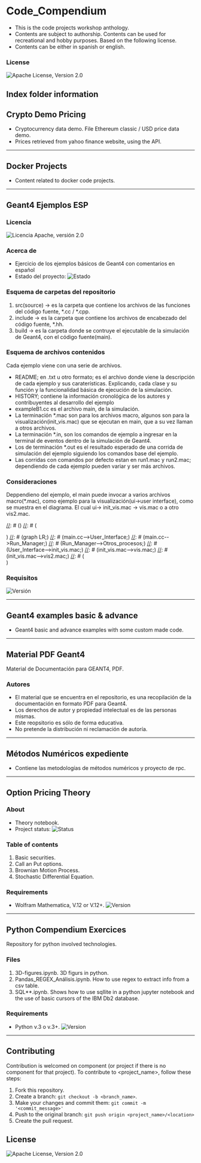 # Code_Compendium
* This is the code projects workshop anthology.
* Contents are subject to authorship. Contents can be used for recreational and hobby purposes. Based on the following license.
* Contents can be either in spanish or english.

### License
![Apache License, Version 2.0](https://img.shields.io/hexpm/l/plug?color=orange&label=License&style=flat-square)

## Index folder information

## Crypto Demo Pricing
* Cryptocurrency data demo. File Ethereum classic / USD price data demo.
* Prices retrieved from yahoo finance website, using the API. 
---

## Docker Projects
* Content related to docker code projects.
---

## Geant4 Ejemplos ESP <Repository Name>

### Licencia
![Licencia Apache, versión 2.0](https://img.shields.io/hexpm/l/plug?color=yellow&label=License&style=flat-square)
    
### Acerca de <Sinopsis>
* Ejercicio de los ejemplos básicos de Geant4 con comentarios en español <Resumen>
* Estado del proyecto: ![Estado](https://img.shields.io/badge/Estado-Informacional-orange) <Status>

### Esquema de carpetas del repositorio
1. src(source) -> es la carpeta que contiene los archivos de las funciones del código fuente, *.cc / *.cpp.
2. include -> es la carpeta que contiene los archivos de encabezado del código fuente, *.hh.
3. build -> es la carpeta donde se contruye el ejecutable de la simulación de Geant4, con el código fuente(main).

### Esquema de archivos contenidos 
Cada ejemplo viene con una serie de archivos. 
* README; en .txt u otro formato; es el archivo donde viene la descripción de cada ejemplo y sus caraterísticas. Explicando, cada clase y su función y la funcionalidad básica de ejecución de la simulación.
* HISTORY; contiene la información cronológica de los autores y contribuyentes al desarrollo del ejemplo
* exampleB1.cc es el archivo main, de la simulación.
* La terminación *.mac son para los archivos macro, algunos son para la visualización(init_vis.mac) que se ejecutan en main, que a su vez llaman a otros archivos. 
* La terminación *.in, son los comandos de ejemplo a ingresar en la terminal de eventos dentro de la simulación de Geant4.  
* Los de terminación *.out es el resultado esperado de una corrida de simulación del ejemplo siguiendo los comandos base del ejemplo.
* Las corridas con comandos por defecto estan en run1.mac y run2.mac; dependiendo de cada ejemplo pueden variar y ser más archivos.

### Consideraciones
Deppendieno del ejemplo, el main puede invocar a varios archivos macro(*.mac), como ejemplo para la visualización(ui->user interface), como se muestra en el diagrama. El cual ui-> init_vis.mac ->  vis.mac o a otro vis2.mac. 

[comment]: <> (BLOQUE COMENTADO POR QUE NO JALO EN GITHUB)
[//]: # (<script src="https://cdn.jsdelivr.net/npm/mermaid/dist/mermaid.min.js"></script>)
[//]: # (<script>mermaid.initialize({startOnLoad:true});</script>)
[//]: # (<div class="mermaid">)
[//]: # (graph LR;)
[//]: # (main.cc-->User_Interface;)
[//]: # (main.cc-->Run_Manager;)
[//]: # (Run_Manager-->Otros_procesos;)
[//]: # (User_Interface-->init_vis.mac;)
[//]: # (init_vis.mac-->vis.mac;)
[//]: # (init_vis.mac-->vis2.mac;)
[//]: # (</div>)  

### Requisitos
![Versión](https://img.shields.io/badge/C++11-std:c++11-blue.svg?style=flat&logo=c%2B%2B) <Version>

---

## Geant4 examples basic & advance
* Geant4 basic and advance examples with some custom made code.
---

## Material PDF Geant4 <Repository Name>
Material de Documentación para GEANT4, PDF.

### Autores
* El material que se encuentra en el repositorio, es una recopilación de la documentación en formato PDF para Geant4.
* Los derechos de autor y propiedad intelectual es de las personas mismas.
* Este reopsitorio es sólo de forma educativa.
* No pretende la distribución ni reclamación de autoría.
---

## Métodos Numéricos expediente
* Contiene las metodologías de métodos numéricos y proyecto de rpc.
---

## Option Pricing Theory <Folder Name>
### About  <Synopsis>
* Theory notebook. <Abstract>
* Project status:  ![Status](https://img.shields.io/badge/Status-complete-green) <Status>

### Table of contents
1. Basic securities.
2. Call an Put options.
3. Brownian Motion Process. 
4. Stochastic Differential Equation.

### Requirements
* Wolfram Mathematica, V.12 or V.12+.
![Version](https://img.shields.io/static/v1?message=Wolfram_L.V12&style=plastic&logo=wolfram&labelColor=ffffff&color=de1709&logoWidth=40&logoColor=red&label=%20)<Version>

--- 
## Python Compendium Exercices
Repository for python involved technologies.

### Files
1. 3D-figures.ipynb. 3D figurs in python.
2. Pandas_REGEX_Análisis.ipynb. How to use regex to extract info from a csv table.
3. SQL**.ipynb. Shows how to use sqllite in a python jupyter notebook and the use of basic cursors of the IBM Db2 database.

### Requirements
* Python v.3 o v.3+. ![Version](https://img.shields.io/badge/Python-3776AB?style=for-the-badge&logo=python&logoColor=white)  <Version>
---

## Contributing  <Reporting issues>
  <!--- If your README is long or you have some specific process or steps you want contributors to follow, consider creating a separate CONTRIBUTING.md file--->
Contribution is welcomed on component (or project if there is no component for that project).
To contribute to <project_name>, follow these steps:

1. Fork this repository.
2. Create a branch: `git checkout -b <branch_name>`.
3. Make your changes and commit them: `git commit -m '<commit_message>'`
4. Push to the original branch: `git push origin <project_name>/<location>`
5. Create the pull request.

## License
![Apache License, Version 2.0](https://img.shields.io/hexpm/l/plug?color=orange&label=License&style=flat-square)
